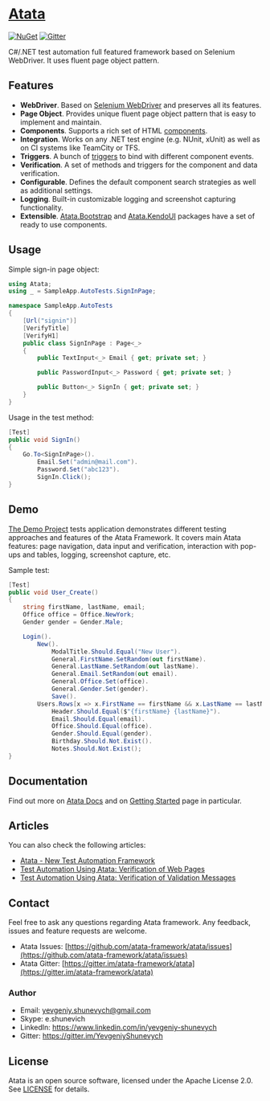 # [Atata](https://atata-framework.github.io/)

[![NuGet](http://img.shields.io/nuget/v/Atata.svg?style=flat)](https://www.nuget.org/packages/Atata/)
[![Gitter](https://badges.gitter.im/atata-framework/atata.svg)](https://gitter.im/atata-framework/atata)

C#/.NET test automation full featured framework based on Selenium WebDriver. It uses fluent page object pattern.

## Features

* **WebDriver**. Based on [Selenium WebDriver](https://github.com/SeleniumHQ/selenium) and preserves all its features.
* **Page Object**. Provides unique fluent page object pattern that is easy to implement and maintain.
* **Components**. Supports a rich set of HTML [components](https://atata-framework.github.io/components/).
* **Integration**. Works on any .NET test engine (e.g. NUnit, xUnit) as well as on CI systems like TeamCity or TFS.
* **Triggers**. A bunch of [triggers](https://atata-framework.github.io/triggers/) to bind with different component events.
* **Verification**. A set of methods and triggers for the component and data verification.
* **Configurable**. Defines the default component search strategies as well as additional settings.
* **Logging**. Built-in customizable logging and screenshot capturing functionality.
* **Extensible**. [Atata.Bootstrap](https://github.com/atata-framework/atata-bootstrap) and [Atata.KendoUI](https://github.com/atata-framework/atata-kendoui) packages have a set of ready to use components.

## Usage

Simple sign-in page object:

```C#
using Atata;
using _ = SampleApp.AutoTests.SignInPage;

namespace SampleApp.AutoTests
{
    [Url("signin")]
    [VerifyTitle]
    [VerifyH1]
    public class SignInPage : Page<_>
    {
        public TextInput<_> Email { get; private set; }

        public PasswordInput<_> Password { get; private set; }

        public Button<_> SignIn { get; private set; }
    }
}
```

Usage in the test method:

```C#
[Test]
public void SignIn()
{
    Go.To<SignInPage>().
        Email.Set("admin@mail.com").
        Password.Set("abc123").
        SignIn.Click();
}
```

## Demo

[The Demo Project](https://github.com/atata-framework/atata-sample-app-tests) tests application demonstrates different testing approaches and features of the Atata Framework. It covers main Atata features: page navigation, data input and verification, interaction with pop-ups and tables, logging, screenshot capture, etc.

Sample test:

```C#
[Test]
public void User_Create()
{
    string firstName, lastName, email;
    Office office = Office.NewYork;
    Gender gender = Gender.Male;

    Login().
        New().
            ModalTitle.Should.Equal("New User").
            General.FirstName.SetRandom(out firstName).
            General.LastName.SetRandom(out lastName).
            General.Email.SetRandom(out email).
            General.Office.Set(office).
            General.Gender.Set(gender).
            Save().
        Users.Rows[x => x.FirstName == firstName && x.LastName == lastName && x.Email == email && x.Office == office].View().
            Header.Should.Equal($"{firstName} {lastName}").
            Email.Should.Equal(email).
            Office.Should.Equal(office).
            Gender.Should.Equal(gender).
            Birthday.Should.Not.Exist().
            Notes.Should.Not.Exist();
}
```

## Documentation

Find out more on [Atata Docs](https://atata-framework.github.io/) and on [Getting Started](https://atata-framework.github.io/getting-started/) page in particular.

## Articles

You can also check the following articles:

* [Atata - New Test Automation Framework](https://www.codeproject.com/Articles/1158365/Atata-New-Test-Automation-Framework)
* [Test Automation Using Atata: Verification of Web Pages](https://www.codeproject.com/Articles/1173435/Test-Automation-Using-Atata-Verification-of-Pages)
* [Test Automation Using Atata: Verification of Validation Messages](https://www.codeproject.com/Articles/1177317/Test-Automation-Using-Atata-Validation-Messages)

## Contact

Feel free to ask any questions regarding Atata framework. Any feedback, issues and feature requests are welcome.

* Atata Issues: [https://github.com/atata-framework/atata/issues](https://github.com/atata-framework/atata/issues)
* Atata Gitter: [https://gitter.im/atata-framework/atata](https://gitter.im/atata-framework/atata)

### Author

* Email: yevgeniy.shunevych@gmail.com
* Skype: e.shunevich
* LinkedIn: https://www.linkedin.com/in/yevgeniy-shunevych
* Gitter: https://gitter.im/YevgeniyShunevych


## License

Atata is an open source software, licensed under the Apache License 2.0. See [LICENSE](LICENSE) for details.